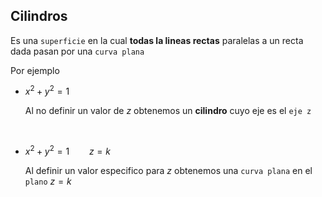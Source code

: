 ## Cilindros

Es una `superficie` en la cual **todas la lineas rectas** paralelas a un recta dada pasan por una `curva plana`


Por ejemplo

- $x^{2} + y^{2} = 1$

    Al no definir un valor de $z$ obtenemos un **cilindro** cuyo eje es el `eje z`
    
<br>

- $x^{2} + y^{2} = 1 \hspace{2em} z = k$

    Al definir un valor especifico para $z$ obtenemos una `curva plana` en el `plano` $z = k$